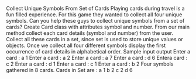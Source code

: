 Collect Unique Symbols From Set of Cards
Playing cards during travel is a fun filled experience. For this game they wanted to collect all four unique symbols. Can you help these guys to collect unique symbols from a set of cards?
Create Card class with attributes symbol and number. From our main method collect each card details (symbol and number) from the user.
Collect all these cards in a set, since set is used to store unique values or objects.
Once we collect all four different symbols display the first occurrence of card details in alphabetical order.
Sample input output
Enter a card :
a
1
Enter a card :
a
2
Enter a card :
a
7
Enter a card :
d
6
Entera card :
c
2
Enter a card :
d
1
Enter a card :
c
1
Enter a card :
b
2
Four symbols gathered in 8 cards.
Cards in Set are :
a 1
b 2
c 2
d 6